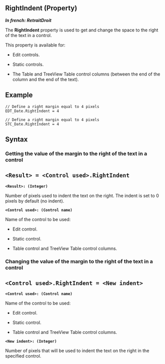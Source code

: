 


## RightIndent (Property)

***In french: RetraitDroit***
	



<a name="XUse"></a>
<a name="Use"></a>
<a name="description"></a>
The **RightIndent** property is used to get and change the space to the right of the text in a control. 

This property is available for: 

- Edit controls. 

- Static controls.

- The Table and TreeView Table control columns (between the end of the column and the end of the text).





<a name="Example1"></a>
<a name="sample_code"></a>

## Example


```wl
// Define a right margin equal to 4 pixels
EDT_Date.RightIndent = 4
```
<a name="Example2"></a>

```wl
// Define a right margin equal to 4 pixels
STC_Date.RightIndent = 4
```

<a name="XSYNTAX"></a>

## Syntax
<a name="SYNTAX1"></a>

### Getting the value of the margin to the right of the text in a control

`<Result> = <Control used>.RightIndent`
---

**`<Result>: (Integer)`**

Number of pixels used to indent the text on the right. The indent is set to 0 pixels by default (no indent).  

**`<Control used>: (Control name)`**

Name of the control to be used: 

- Edit control. 

- Static control.

- Table control and TreeView Table control columns.





<a name="SYNTAX2"></a>

### Changing the value of the margin to the right of the text in a control

`<Control used>.RightIndent = <New indent>`
---

**`<Control used>: (Control name)`**

Name of the control to be used: 

- Edit control. 

- Static control.

- Table control and TreeView Table control columns.




**`<New indent>: (Integer)`**

Number of pixels that will be used to indent the text on the right in the specified control.





